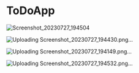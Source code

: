 # ToDoApp
![Screenshot_20230727_194504](https://github.com/seydanurkuvvetli/ToDoApp/assets/72807269/67f33f2c-4f81-412e-9ef1-0cb99c733d3c)

![Uploading Screenshot_20230727_194430.png…]()

![Uploading Screenshot_20230727_194149.png…]()


![Uploading Screenshot_20230727_194532.png…]()
